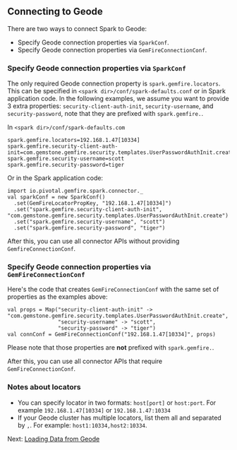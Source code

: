 ## Connecting to Geode

There are two ways to connect Spark to Geode:
 - Specify Geode connection properties via `SparkConf`.
 - Specify Geode connection properties via `GemFireConnectionConf`.

### Specify Geode connection properties via `SparkConf`
The only required Geode connection property is `spark.gemfire.locators`. 
This can be specified in `<spark dir>/conf/spark-defaults.conf` or in Spark 
application code. In the following examples, we assume you want to provide
3 extra properties: `security-client-auth-init`, `security-username`, and 
`security-password`, note that they are prefixed with `spark.gemfire.`.
 
In `<spark dir>/conf/spark-defaults.com`
```
spark.gemfire.locators=192.168.1.47[10334]
spark.gemfire.security-client-auth-init=com.gemstone.gemfire.security.templates.UserPasswordAuthInit.create
spark.gemfire.security-username=scott
spark.gemfire.security-password=tiger
```
 
Or in the Spark application code:
```
import io.pivotal.gemfire.spark.connector._
val sparkConf = new SparkConf()
  .set(GemFireLocatorPropKey, "192.168.1.47[10334]")
  .set("spark.gemfire.security-client-auth-init", "com.gemstone.gemfire.security.templates.UserPasswordAuthInit.create")
  .set("spark.gemfire.security-username", "scott")
  .set("spark.gemfire.security-password", "tiger")
```

After this, you can use all connector APIs without providing `GemfireConnectionConf`.
 
### Specify Geode connection properties via `GemFireConnectionConf`
Here's the code that creates `GemFireConnectionConf` with the same set of 
properties as the examples above:
```
val props = Map("security-client-auth-init" -> "com.gemstone.gemfire.security.templates.UserPasswordAuthInit.create",
                "security-username" -> "scott",
                "security-password" -> "tiger")
val connConf = GemFireConnectionConf("192.168.1.47[10334]", props)
``` 

Please note that those properties are **not** prefixed with `spark.gemfire.`.

After this, you can use all connector APIs that require `GemFireConnectionConf`.

### Notes about locators
 - You can specify locator in two formats: `host[port]` or `host:port`. For
   example `192.168.1.47[10334]` or `192.168.1.47:10334`
 - If your Geode cluster has multiple locators, list them all and separated
   by `,`. For example: `host1:10334,host2:10334`.


Next: [Loading Data from Geode](4_loading.md)
